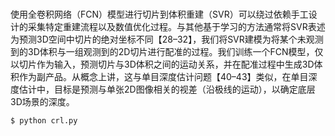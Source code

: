 # 

使用全卷积网络（FCN）模型进行切片到体积重建（SVR）可以绕过依赖手工设计的采集特定重建流程以及数值优化过程。与其他基于学习的方法通常将SVR表述为预测3D空间中切片的绝对坐标不同【28–32】，我们将SVR建模为将某个未观测到的3D体积与一组观测到的2D切片进行配准的过程。我们训练一个FCN模型，仅以切片作为输入，预测切片与3D体积之间的运动关系，并在配准过程中生成3D体积作为副产品。从概念上讲，这与单目深度估计问题【40–43】类似，在单目深度估计中，目标是预测与单张2D图像相关的视差（沿极线的运动），以确定底层3D场景的深度。

```bash
$ python crl.py
```

